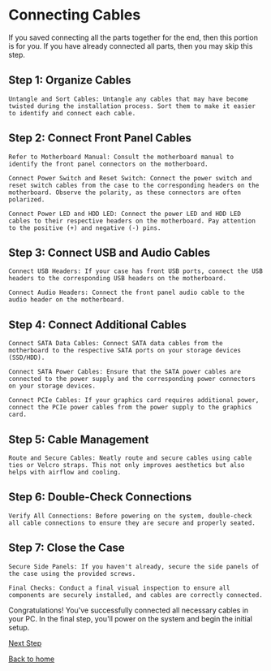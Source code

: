 # Connecting Cables

If you saved connecting all the parts together for the end, then this portion is for you. If you have already connected all parts, then you may skip this step.

## Step 1: Organize Cables

    Untangle and Sort Cables: Untangle any cables that may have become twisted during the installation process. Sort them to make it easier to identify and connect each cable.

## Step 2: Connect Front Panel Cables

    Refer to Motherboard Manual: Consult the motherboard manual to identify the front panel connectors on the motherboard.

    Connect Power Switch and Reset Switch: Connect the power switch and reset switch cables from the case to the corresponding headers on the motherboard. Observe the polarity, as these connectors are often polarized.

    Connect Power LED and HDD LED: Connect the power LED and HDD LED cables to their respective headers on the motherboard. Pay attention to the positive (+) and negative (-) pins.

## Step 3: Connect USB and Audio Cables

    Connect USB Headers: If your case has front USB ports, connect the USB headers to the corresponding USB headers on the motherboard.

    Connect Audio Headers: Connect the front panel audio cable to the audio header on the motherboard.

## Step 4: Connect Additional Cables

    Connect SATA Data Cables: Connect SATA data cables from the motherboard to the respective SATA ports on your storage devices (SSD/HDD).

    Connect SATA Power Cables: Ensure that the SATA power cables are connected to the power supply and the corresponding power connectors on your storage devices.

    Connect PCIe Cables: If your graphics card requires additional power, connect the PCIe power cables from the power supply to the graphics card.

## Step 5: Cable Management

    Route and Secure Cables: Neatly route and secure cables using cable ties or Velcro straps. This not only improves aesthetics but also helps with airflow and cooling.

## Step 6: Double-Check Connections

    Verify All Connections: Before powering on the system, double-check all cable connections to ensure they are secure and properly seated.

## Step 7: Close the Case

    Secure Side Panels: If you haven't already, secure the side panels of the case using the provided screws.

    Final Checks: Conduct a final visual inspection to ensure all components are securely installed, and cables are correctly connected.

Congratulations! You've successfully connected all necessary cables in your PC. In the final step, you'll power on the system and begin the initial setup.

[Next Step](https://github.com/grant-trent/1600FinalProject/blob/main/PoweringOn.md)

[Back to home](https://github.com/grant-trent/1600FinalProject/tree/main)